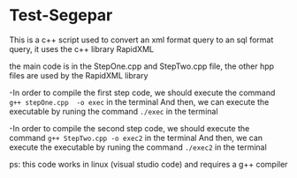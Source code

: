 # Test-Segepar

This is a c++ script used to convert an xml format query to an sql format query, it uses the c++ library RapidXML

the main code is in the StepOne.cpp and StepTwo.cpp file, the other hpp files are used by the RapidXML library

-In order to compile the first step code, we should execute the command `g++ stepOne.cpp  -o exec` in the terminal
And then, we can execute the executable by runing the command `./exec` in the terminal

-In order to compile the second step code, we should execute the command `g++ StepTwo.cpp -o exec2` in the terminal
And then, we can execute the executable by runing the command `./exec2` in the terminal

ps: this code works in linux (visual studio code) and requires a g++ compiler 


